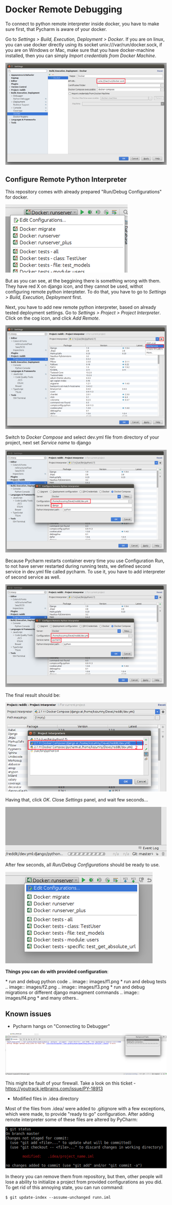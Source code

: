 Docker Remote Debugging
=======================

To connect to python remote interpreter inside docker, you have to make
sure first, that Pycharm is aware of your docker.

Go to *Settings &gt; Build, Execution, Deployment &gt; Docker*. If you
are on linux, you can use docker directly using its socket
unix:///var/run/docker.sock, if you are on Windows or Mac, make sure
that you have docker-machine installed, then you can simply *Import
credentials from Docker Machine*.

![image](images/1.png)

Configure Remote Python Interpreter
-----------------------------------

This repository comes with already prepared "Run/Debug Configurations"
for docker.

![image](images/2.png)

But as you can see, at the beggining there is something wrong with them.
They have red X on django icon, and they cannot be used, withot
configuring remote python interpteter. To do that, you have to go to
*Settings &gt; Build, Execution, Deployment* first.

Next, you have to add new remote python interpreter, based on already
tested deployment settings. Go to *Settings &gt; Project &gt; Project
Interpreter*. Click on the cog icon, and click *Add Remote*.

![image](images/3.png)

Switch to *Docker Compose* and select dev.yml file from directory of
your project, next set *Service name* to django

![image](images/4.png)

Because Pycharm restarts container every time you use Configuration Run,
to not have server restarted during running tests, we defined second
service in dev.yml file called pycharm. To use it, you have to add
interpreter of second service as well.

![image](images/5.png)

The final result should be:

![image](images/6.png)

Having that, click *OK*. Close *Settings* panel, and wait few seconds...

![image](images/7.png)

After few seconds, all *Run/Debug Configurations* should be ready to
use.

![image](images/8.png)

**Things you can do with provided configuration**:

\* run and debug python code .. image:: images/f1.png \* run and debug
tests .. image:: images/f2.png .. image:: images/f3.png \* run and debug
migrations or different django managment commands .. image::
images/f4.png \* and many others..

Known issues
------------

-   Pycharm hangs on "Connecting to Debugger"

![image](images/issue1.png)

This might be fault of your firewall. Take a look on this ticket -
<https://youtrack.jetbrains.com/issue/PY-18913>

-   Modified files in .idea directory

Most of the files from .idea/ were added to .gitignore with a few
exceptions, which were made, to provide "ready to go" configuration.
After adding remote interpreter some of these files are altered by
PyCharm:

![image](images/issue2.png)

In theory you can remove them from repository, but then, other people
will lose a ability to initialize a project from provided configurations
as you did. To get rid of this annoying state, you can run command:

    $ git update-index --assume-unchanged runn.iml
